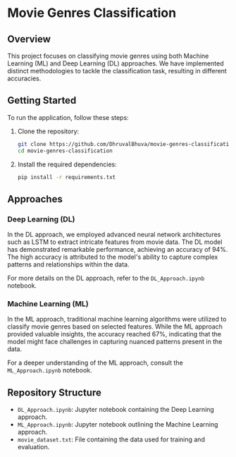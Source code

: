 # Movie Genres Classification

## Overview

This project focuses on classifying movie genres using both Machine Learning (ML) and Deep Learning (DL) approaches. We have implemented distinct methodologies to tackle the classification task, resulting in different accuracies.

## Getting Started

To run the application, follow these steps:

1. Clone the repository:

   ```bash
   git clone https://github.com/DhruvalBhuva/movie-genres-classification.git
   cd movie-genres-classification
   ```

2. Install the required dependencies:

   ```bash
   pip install -r requirements.txt
   ```

## Approaches

### Deep Learning (DL)

In the DL approach, we employed advanced neural network architectures such as LSTM to extract intricate features from movie data. The DL model has demonstrated remarkable performance, achieving an accuracy of 94%. The high accuracy is attributed to the model's ability to capture complex patterns and relationships within the data.

For more details on the DL approach, refer to the `DL_Approach.ipynb` notebook.

### Machine Learning (ML)

In the ML approach, traditional machine learning algorithms were utilized to classify movie genres based on selected features. While the ML approach provided valuable insights, the accuracy reached 67%, indicating that the model might face challenges in capturing nuanced patterns present in the data.

For a deeper understanding of the ML approach, consult the `ML_Approach.ipynb` notebook.

## Repository Structure

- `DL_Approach.ipynb`: Jupyter notebook containing the Deep Learning approach.
- `ML_Approach.ipynb`: Jupyter notebook outlining the Machine Learning approach.
- `movie_dataset.txt`: File containing the data used for training and evaluation.

